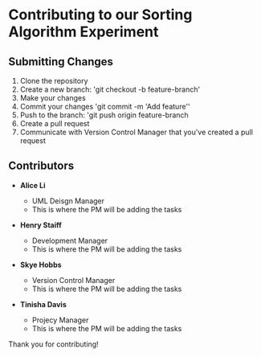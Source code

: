 # Contributing to our Sorting Algorithm Experiment

## Submitting Changes
1. Clone the repository 
2. Create a new branch: 'git checkout -b feature-branch'
3. Make your changes
4. Commit your changes 'git commit -m 'Add feature''
5. Push to the branch: 'git push origin feature-branch
6. Create a pull request
7. Communicate with Version Control Manager that you've created a pull request

## Contributors
- **Alice Li**
    - UML Deisgn Manager
    - This is where the PM will be adding the tasks

- **Henry Staiff**
    - Development Manager
    - This is where the PM will be adding the tasks

- **Skye Hobbs**
    - Version Control Manager
    - This is where the PM will be adding the tasks

- **Tinisha Davis**
    - Projecy Manager
    - This is where the PM will be adding the tasks

Thank you for contributing! 